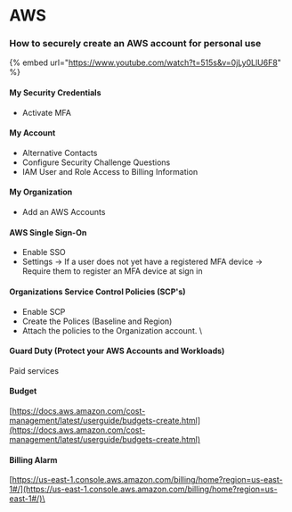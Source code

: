 # AWS

### How to securely create an AWS account for personal use

{% embed url="https://www.youtube.com/watch?t=515s&v=0jLy0LlU6F8" %}

#### My Security Credentials&#x20;

* Activate MFA&#x20;

#### My Account&#x20;

* Alternative Contacts
* Configure Security Challenge Questions
* IAM User and Role Access to Billing Information&#x20;

#### My Organization&#x20;

* Add an AWS Accounts&#x20;

#### AWS Single Sign-On

* Enable SSO
* Settings -> If a user does not yet have a registered MFA device -> Require them to register an MFA device at sign in

#### Organizations Service Control Policies (SCP's)

* Enable SCP
* Create the Polices (Baseline and Region)&#x20;
* Attach the policies to the Organization account. \


#### Guard Duty (Protect your AWS Accounts and Workloads)

Paid services&#x20;

#### Budget&#x20;

[https://docs.aws.amazon.com/cost-management/latest/userguide/budgets-create.html](https://docs.aws.amazon.com/cost-management/latest/userguide/budgets-create.html)

#### Billing Alarm

[https://us-east-1.console.aws.amazon.com/billing/home?region=us-east-1#/](https://us-east-1.console.aws.amazon.com/billing/home?region=us-east-1#/)\




